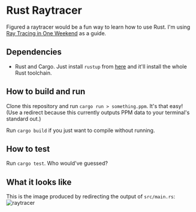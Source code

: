 # Rust Raytracer

Figured a raytracer would be a fun way to learn how to use Rust.
I'm using [Ray Tracing in One Weekend](https://raytracing.github.io/books/RayTracingInOneWeekend.html) as a guide.

## Dependencies
* Rust and Cargo. Just install `rustup` from [here](https://www.rust-lang.org/tools/install) and it'll install the whole Rust toolchain.

## How to build and run
Clone this repository and run `cargo run > something.ppm`.
It's that easy!
(Use a redirect because this currently outputs PPM data to your terminal's standard out.)

Run `cargo build` if you just want to compile without running.

## How to test
Run `cargo test`.
Who would've guessed?

## What it looks like

This is the image produced by redirecting the output of `src/main.rs`:
![raytracer](https://user-images.githubusercontent.com/30734384/94088073-82a9fe80-fddd-11ea-86f9-8c16e8dfa9b5.png)
